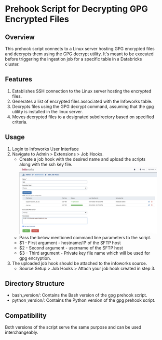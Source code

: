 # Prehook Script for Decrypting GPG Encrypted Files

## Overview
This prehook script connects to a Linux server hosting GPG encrypted files and decrypts them using the GPG decrypt utility. It's meant to be executed before triggering the ingestion job for a specific table in a Databricks cluster.

## Features
1) Establishes SSH connection to the Linux server hosting the encrypted files.
2) Generates a list of encrypted files associated with the Infoworks table.
3) Decrypts files using the GPG decrypt command, assuming that the gpg utility is installed in the linux server.
4) Moves decrypted files to a designated subdirectory based on specified criteria.

## Usage

1) Login to Infoworks User Interface
2) Navigate to Admin > Extensions > Job Hooks. 
   - Create a job hook with the desired name and upload the scripts along with the ssh key file.
   ![prehook_configuration_image](../img/gpg_prehook.png)
   - Pass the below mentioned command line parameters to the script.
   - $1 - First argument - hostname/IP of the SFTP host
   - $2 - Second argument - username of the SFTP host
   - $3 - Third argument - Private key file name which will be used for gpg encryption.
3) The uploaded job hook should be attached to the infoworks source.
   - Source Setup > Job Hooks > Attach your job hook created in step 3.

## Directory Structure

- bash_version/: Contains the Bash version of the gpg prehook script.
- python_version/: Contains the Python version of the gpg prehook script.

## Compatibility
Both versions of the script serve the same purpose and can be used interchangeably.



